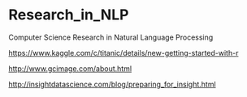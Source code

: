 # Research_in_NLP
Computer Science Research in Natural Language Processing

https://www.kaggle.com/c/titanic/details/new-getting-started-with-r

http://www.gcimage.com/about.html

http://insightdatascience.com/blog/preparing_for_insight.html

